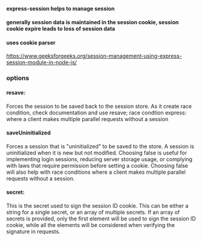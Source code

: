 #### express-session helps to manage session

#### generally session data is maintained in the session cookie, session cookie expire leads to loss of session data

#### uses cookie parser


https://www.geeksforgeeks.org/session-management-using-express-session-module-in-node-js/

### options

####	resave:
	
  Forces the session to be saved back to the session store.
	As it create race condition, check documentation and use resave;
	race condtion express: where a client makes multiple parallel requests without a session

####	saveUninitialized
	
  Forces a session that is "uninitialized" to be saved to the store. 
	A session is uninitialized when it is new but not modified. 
	Choosing false is useful for implementing login sessions, 
	reducing server storage usage, or complying with laws that require permission before setting a cookie. 
	Choosing false will also help with race conditions where a client makes multiple parallel requests 
	without a session.

####	secret:
	
  This is the secret used to sign the session ID cookie. 
	This can be either a string for a single secret, or an array of multiple secrets. 
	If an array of secrets is provided, only the first element will be used to sign the session ID cookie, 
	while all the elements will be considered when verifying the signature in requests.
